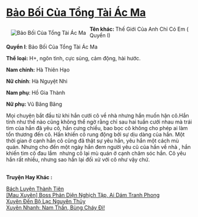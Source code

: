 <a href="https://utruyen.com/bao-boi-cua-tong-tai-ac-ma/17576/" title="Bảo Bối Của Tổng Tài Ác Ma"><h1>Bảo Bối Của Tổng Tài Ác Ma</h1></a><div style="display:table"><img align="right" style="float: left; padding: 10px;" src="https://utruyen.com/images/story/200x260/bao-boi-cua-tong-tai-ac-ma.jpg" alt="Bảo Bối Của Tổng Tài Ác Ma"><b>Tên khác: </b>Thế Giới Của Anh Chỉ Có Em ( Quyển I)<p></p><b>Quyển I</b>: Bảo Bối Của Tổng Tài Ác Ma<p></p><b>Thể loại:</b> H+, ngôn tình, cực sủng, cảm động, hài hước.<p></p><b>Nam chính:</b> Hà Thiên Hạo <p></p><b>Nữ chính</b>: Hà Nguyệt Nhi<p></p><b>Nam phụ</b>: Hồ Gia Thành<p></p><b>Nữ phụ: </b>Vũ Băng Băng<p></p>Mọi chuyện bắt đầu từ khi hắn cưới cô về nhà nhưng hắn muốn hận cô.Hắn tính như thế nào cũng không thể ngờ rằng chỉ sau hai tuần cưới nhau mà trái tim của hắn đã yêu cô, hắn cưng chiều, bao bọc cô không cho phép ai làm tổn thương đến cô. Hắn khiến cô rung động bởi sự dịu dàng của hắn. Một thời gian ở cạnh hắn cô cũng đã thật sự yêu hắn, yêu hắn một cách mù quán. Nhưng cho đến một ngày hắn đem người yêu cũ của hắn về nhà , hắn khiến tim cô đau lắm  nhưng cô lại mù quán ở cạnh chăm sóc hắn. Cô yêu hắn rất nhiều, nhưng sao hắn lại đối xử với cô như vậy chứ.</div><p><br><b>Truyện Hay Khác :</b></p><a href="https://utruyen.com/bach-luyen-thanh-tien/4564/" alt="Bách Luyện Thành Tiên">Bách Luyện Thành Tiên</a><br/><a href="https://github.com/quanluxury/ngontinhhot/tree/master/truyenhay/18857/" alt="[Mau Xuyên] Boss Phản Diện Nghịch Tập, Ai Dám Tranh Phong">[Mau Xuyên] Boss Phản Diện Nghịch Tập, Ai Dám Tranh Phong</a><br/><a href="https://github.com/quanluxury/ngontinhhot/tree/master/truyenhay/17256/" alt="Xuyên Đến Bộ Lạc Nguyên Thủy">Xuyên Đến Bộ Lạc Nguyên Thủy</a><br/><a href="https://github.com/quanluxury/ngontinhhot/tree/master/truyenhay/17066/" alt="Xuyên Nhanh: Nam Thần, Bùng Cháy Đi!">Xuyên Nhanh: Nam Thần, Bùng Cháy Đi!</a><br/>